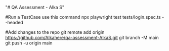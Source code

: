 "# QA Assessment - Alka S" 


#Run a TestCase use this command
npx playwright test tests/login.spec.ts --headed

#Add changes to the repo
git remote add origin https://github.com/Alkahere/qa-assessment-AlkaS.git
git branch -M main
git push -u origin main

